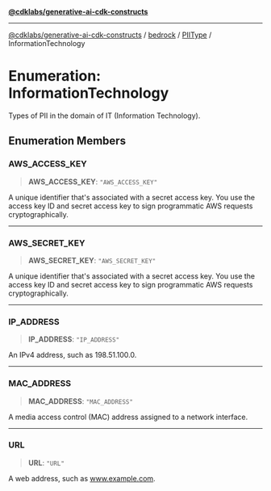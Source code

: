 [**@cdklabs/generative-ai-cdk-constructs**](../../../../../README.md)

***

[@cdklabs/generative-ai-cdk-constructs](../../../../../README.md) / [bedrock](../../../README.md) / [PIIType](../README.md) / InformationTechnology

# Enumeration: InformationTechnology

Types of PII in the domain of IT (Information Technology).

## Enumeration Members

### AWS\_ACCESS\_KEY

> **AWS\_ACCESS\_KEY**: `"AWS_ACCESS_KEY"`

A unique identifier that's associated with a secret access key. You use
the access key ID and secret access key to sign programmatic AWS requests
cryptographically.

***

### AWS\_SECRET\_KEY

> **AWS\_SECRET\_KEY**: `"AWS_SECRET_KEY"`

A unique identifier that's associated with a secret access key. You use
the access key ID and secret access key to sign programmatic AWS requests
cryptographically.

***

### IP\_ADDRESS

> **IP\_ADDRESS**: `"IP_ADDRESS"`

An IPv4 address, such as 198.51.100.0.

***

### MAC\_ADDRESS

> **MAC\_ADDRESS**: `"MAC_ADDRESS"`

A media access control (MAC) address assigned to a network interface.

***

### URL

> **URL**: `"URL"`

A web address, such as www.example.com.
